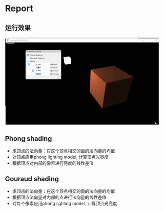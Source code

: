 # Report

## 运行效果
![](https://github.com/lvxm0/CG_homework/blob/master/HW6/doc/hw6_1.gif)

## Phong shading
- 求顶点的法向量：在这个顶点相交的面的法向量的均值
- 对顶点应用phong lighting model, 计算顶点光亮度
- 根据顶点对内部的像素进行亮度的线性差值

## Gouraud shading
- 求顶点的法向量：在这个顶点相交的面的法向量的均值
- 根据顶点法向量对内部的点进行法向量的线性差值 
- 对每个像素应用phong lighting model, 计算顶点光亮度
